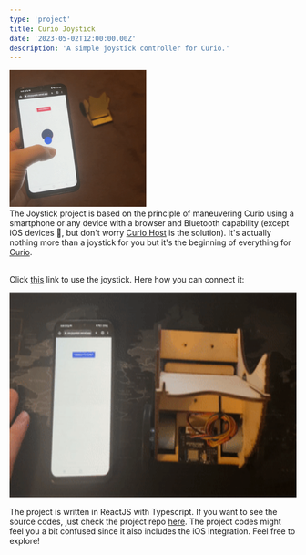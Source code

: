 ```yaml
---
type: 'project'
title: Curio Joystick
date: '2023-05-02T12:00:00.00Z'
description: 'A simple joystick controller for Curio.'
---
```


<img src="./curioJoystick.gif" width="240" height="240"/>
<br>
The Joystick project is based on the principle of maneuvering Curio using a smartphone or any device with a browser and Bluetooth capability (except iOS devices 😬, but don't worry <a href="https://curio-host.vercel.app/" target="_blank">Curio Host</a> is the solution). It's actually nothing more than a joystick for you but it's the beginning of everything for <a href="https://trycurio.com/" target="_blank">Curio</a>.

<br>Click <a href="https://curio-joystick.vercel.app/" target="_blank">this</a> link to use the joystick. Here how you can connect it:

<img src="./connection.gif" width="540" height="360"/>
<br>

The project is written in ReactJS with Typescript. If you want to see the source codes, just check the project repo <a href="https://github.com/claretb/curio-joystick" target="_blank">here</a>. The project codes might feel you a bit confused since it also includes the iOS integration. Feel free to explore!
